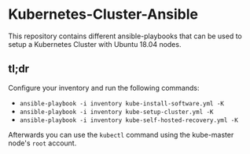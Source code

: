 # Kubernetes-Cluster-Ansible

This repository contains different ansible-playbooks that can be used to setup a Kubernetes Cluster with Ubuntu 18.04 nodes.

## tl;dr
Configure your inventory and run the following commands:

* `ansible-playbook -i inventory kube-install-software.yml -K`
* `ansible-playbook -i inventory kube-setup-cluster.yml -K `
* `ansible-playbook -i inventory kube-self-hosted-recovery.yml -K`

Afterwards you can use the `kubectl` command using the kube-master node's `root` account.
